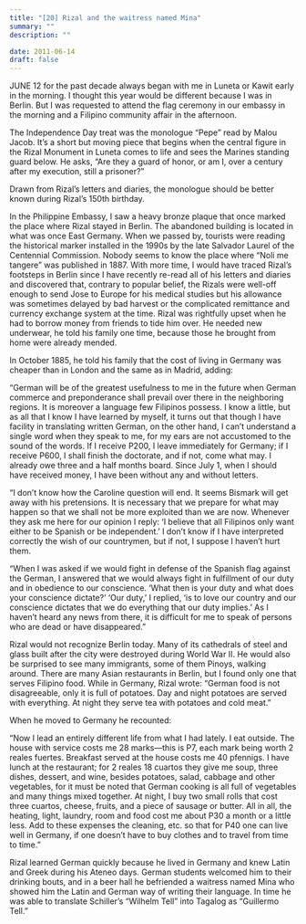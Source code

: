 ```yaml
---
title: "[20] Rizal and the waitress named Mina"
summary: ""
description: ""

date: 2011-06-14
draft: false
---
```


JUNE 12 for the past decade always began with me in Luneta or Kawit early in the morning. I thought this year would be different because I was in Berlin. But I was requested to attend the flag ceremony in our embassy in the morning and a Filipino community affair in the afternoon.

The Independence Day treat was the monologue “Pepe” read by Malou Jacob. It’s a short but moving piece that begins when the central figure in the Rizal Monument in Luneta comes to life and sees the Marines standing guard below. He asks, “Are they a guard of honor, or am I, over a century after my execution, still a prisoner?”

Drawn from Rizal’s letters and diaries, the monologue should be better known during Rizal’s 150th birthday.

In the Philippine Embassy, I saw a heavy bronze plaque that once marked the place where Rizal stayed in Berlin. The abandoned building is located in what was once East Germany. When we passed by, tourists were reading the historical marker installed in the 1990s by the late Salvador Laurel of the Centennial Commission. Nobody seems to know the place where “Noli me tangere” was published in 1887. With more time, I would have traced Rizal’s footsteps in Berlin since I have recently re-read all of his letters and diaries and discovered that, contrary to popular belief, the Rizals were well-off enough to send Jose to Europe for his medical studies but his allowance was sometimes delayed by bad harvest or the complicated remittance and currency exchange system at the time. Rizal was rightfully upset when he had to borrow money from friends to tide him over. He needed new underwear, he told his family one time, because those he brought from home were already mended.

In October 1885, he told his family that the cost of living in Germany was cheaper than in London and the same as in Madrid, adding:

“German will be of the greatest usefulness to me in the future when German commerce and preponderance shall prevail over there in the neighboring regions. It is moreover a language few Filipinos possess. I know a little, but as all that I know I have learned by myself, it turns out that though I have facility in translating written German, on the other hand, I can’t understand a single word when they speak to me, for my ears are not accustomed to the sound of the words. If I receive P200, I leave immediately for Germany; if I receive P600, I shall finish the doctorate, and if not, come what may. I already owe three and a half months board. Since July 1, when I should have received money, I have been without any and without letters.

“I don’t know how the Caroline question will end. It seems Bismark will get away with his pretensions. It is necessary that we prepare for what may happen so that we shall not be more exploited than we are now. Whenever they ask me here for our opinion I reply: ‘I believe that all Filipinos only want either to be Spanish or be independent.’ I don’t know if I have interpreted correctly the wish of our countrymen, but if not, I suppose I haven’t hurt them.

“When I was asked if we would fight in defense of the Spanish flag against the German, I answered that we would always fight in fulfillment of our duty and in obedience to our conscience. ‘What then is your duty and what does your conscience dictate?’ ‘Our duty,’ I replied, ‘is to love our country and our conscience dictates that we do everything that our duty implies.’ As I haven’t heard any news from there, it is difficult for me to speak of persons who are dead or have disappeared.”

Rizal would not recognize Berlin today. Many of its cathedrals of steel and glass built after the city were destroyed during World War II. He would also be surprised to see many immigrants, some of them Pinoys, walking around. There are many Asian restaurants in Berlin, but I found only one that serves Filipino food. While in Germany, Rizal wrote: “German food is not disagreeable, only it is full of potatoes. Day and night potatoes are served with everything. At night they serve tea with potatoes and cold meat.”

When he moved to Germany he recounted:

“Now I lead an entirely different life from what I had lately. I eat outside. The house with service costs me 28 marks—this is P7, each mark being worth 2 reales fuertes. Breakfast served at the house costs me 40 pfennigs. I have lunch at the restaurant; for 2 reales 18 cuartos they give me soup, three dishes, dessert, and wine, besides potatoes, salad, cabbage and other vegetables, for it must be noted that German cooking is all full of vegetables and many things mixed together. At night, I buy two small rolls that cost three cuartos, cheese, fruits, and a piece of sausage or butter. All in all, the heating, light, laundry, room and food cost me about P30 a month or a little less. Add to these expenses the cleaning, etc. so that for P40 one can live well in Germany, if one doesn’t have to buy clothes and to travel from time to time.”

Rizal learned German quickly because he lived in Germany and knew Latin and Greek during his Ateneo days. German students welcomed him to their drinking bouts, and in a beer hall he befriended a waitress named Mina who showed him the Latin and German way of writing their language. In time he was able to translate Schiller’s “Wilhelm Tell” into Tagalog as “Guillermo Tell.”
